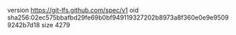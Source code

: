 version https://git-lfs.github.com/spec/v1
oid sha256:02ec575bbafbd29fe69b0bf949119327202b8973a8f360e0e9e95099242b7d18
size 4279
